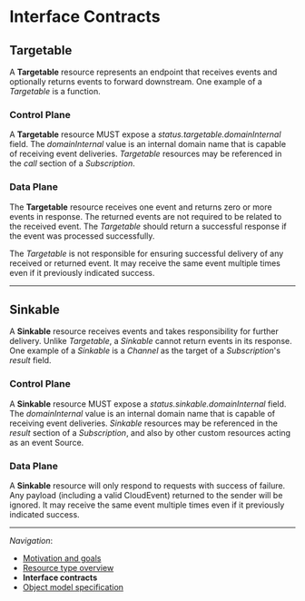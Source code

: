 # Interface Contracts

## Targetable

A **Targetable** resource represents an endpoint that receives events and
optionally returns events to forward downstream. One example of a _Targetable_
is a function.

### Control Plane

A **Targetable** resource MUST expose a _status.targetable.domainInternal_
field. The _domainInternal_ value is an internal domain name that is capable of
receiving event deliveries. _Targetable_ resources may be referenced in the
_call_ section of a _Subscription_.

### Data Plane

The **Targetable** resource receives one event and returns zero or more events
in response. The returned events are not required to be related to the received
event. The _Targetable_ should return a successful response if the event was
processed successfully.

The _Targetable_ is not responsible for ensuring successful delivery of any
received or returned event. It may receive the same event multiple times even
if it previously indicated success.

---

## Sinkable

A **Sinkable** resource receives events and takes responsibility for further
delivery. Unlike _Targetable_, a _Sinkable_ cannot return events in its
response. One example of a _Sinkable_ is a _Channel_ as the target of a
_Subscription_'s _result_ field.

<!-- TODO(evankanderson):
I don't like this example, as it conflates two different things:

That Channel implements Sinkable.
That Subscription expects a Sinkable in its spec.from.
I think it would be clearer to separate the two (and possibly cover the second
item only in the object specs).
-->

### Control Plane

A **Sinkable** resource MUST expose a _status.sinkable.domainInternal_ field.
The _domainInternal_ value is an internal domain name that is capable of
receiving event deliveries. _Sinkable_ resources may be referenced in the
_result_ section of a _Subscription_, and also by other custom resources acting as an event Source.

### Data Plane

A **Sinkable** resource will only respond to requests with success of failure.
Any payload (including a valid CloudEvent) returned to the sender will be
ignored. It may receive the same event multiple times even if it previously
indicated success.

---

_Navigation_:

- [Motivation and goals](motivation.md)
- [Resource type overview](overview.md)
- **Interface contracts**
- [Object model specification](spec.md)
